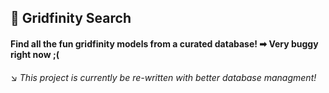 ## 🔎 Gridfinity Search
#### Find all the fun gridfinity models from a curated database! ➡ Very buggy right now ;(  

###### ↘ This project is currently be re-written with better database managment!

